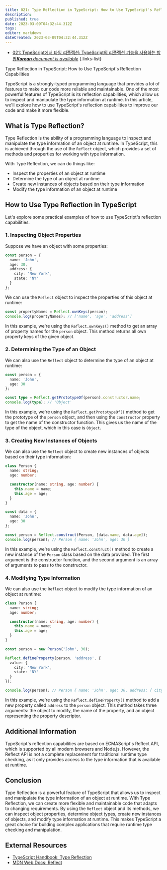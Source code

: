 ```yaml
---
title: 021: Type Reflection in TypeScript: How to Use TypeScript's Reflection Capabilities
description: 
published: true
date: 2023-03-09T04:32:44.312Z
tags: 
editor: markdown
dateCreated: 2023-03-09T04:32:44.312Z
---
```


- [021: TypeScript에서 타입 리플렉션: TypeScript의 리플렉션 기능을 사용하는 방법***Korean** document is available*](/ko/Knowledge-base/TypeScript/Learning/021-type-reflection-in-typescript-how-to-use-typescript-s-reflection-capabilities)
{.links-list}



Type Reflection in TypeScript: How to Use TypeScript's Reflection Capabilities

TypeScript is a strongly-typed programming language that provides a lot of features to make our code more reliable and maintainable. One of the most powerful features of TypeScript is its reflection capabilities, which allow us to inspect and manipulate the type information at runtime. In this article, we'll explore how to use TypeScript's reflection capabilities to improve our code and make it more flexible.

## What is Type Reflection?

Type Reflection is the ability of a programming language to inspect and manipulate the type information of an object at runtime. In TypeScript, this is achieved through the use of the `Reflect` object, which provides a set of methods and properties for working with type information.

With Type Reflection, we can do things like:

- Inspect the properties of an object at runtime
- Determine the type of an object at runtime
- Create new instances of objects based on their type information
- Modify the type information of an object at runtime

## How to Use Type Reflection in TypeScript

Let's explore some practical examples of how to use TypeScript's reflection capabilities.

### 1. Inspecting Object Properties

Suppose we have an object with some properties:

```typescript
const person = {
  name: 'John',
  age: 30,
  address: {
    city: 'New York',
    state: 'NY'
  }
};
```

We can use the `Reflect` object to inspect the properties of this object at runtime:

```typescript
const propertyNames = Reflect.ownKeys(person);
console.log(propertyNames); // ['name', 'age', 'address']
```

In this example, we're using the `Reflect.ownKeys()` method to get an array of property names for the `person` object. This method returns all own property keys of the given object.

### 2. Determining the Type of an Object

We can also use the `Reflect` object to determine the type of an object at runtime:

```typescript
const person = {
  name: 'John',
  age: 30
};

const type = Reflect.getPrototypeOf(person).constructor.name;
console.log(type); // 'Object'
```

In this example, we're using the `Reflect.getPrototypeOf()` method to get the prototype of the `person` object, and then using the `constructor` property to get the name of the constructor function. This gives us the name of the type of the object, which in this case is `Object`.

### 3. Creating New Instances of Objects

We can also use the `Reflect` object to create new instances of objects based on their type information:

```typescript
class Person {
  name: string;
  age: number;

  constructor(name: string, age: number) {
    this.name = name;
    this.age = age;
  }
}

const data = {
  name: 'John',
  age: 30
};

const person = Reflect.construct(Person, [data.name, data.age]);
console.log(person); // Person { name: 'John', age: 30 }
```

In this example, we're using the `Reflect.construct()` method to create a new instance of the `Person` class based on the data provided. The first argument is the constructor function, and the second argument is an array of arguments to pass to the constructor.

### 4. Modifying Type Information

We can also use the `Reflect` object to modify the type information of an object at runtime:

```typescript
class Person {
  name: string;
  age: number;

  constructor(name: string, age: number) {
    this.name = name;
    this.age = age;
  }
}

const person = new Person('John', 30);

Reflect.defineProperty(person, 'address', {
  value: {
    city: 'New York',
    state: 'NY'
  }
});

console.log(person); // Person { name: 'John', age: 30, address: { city: 'New York', state: 'NY' } }
```

In this example, we're using the `Reflect.defineProperty()` method to add a new property called `address` to the `person` object. This method takes three arguments: the object to modify, the name of the property, and an object representing the property descriptor.

## Additional Information

TypeScript's reflection capabilities are based on ECMAScript's Reflect API, which is supported by all modern browsers and Node.js. However, the Reflect API is not a complete replacement for traditional runtime type checking, as it only provides access to the type information that is available at runtime.

## Conclusion

Type Reflection is a powerful feature of TypeScript that allows us to inspect and manipulate the type information of an object at runtime. With Type Reflection, we can create more flexible and maintainable code that adapts to changing requirements. By using the `Reflect` object and its methods, we can inspect object properties, determine object types, create new instances of objects, and modify type information at runtime. This makes TypeScript a great choice for building complex applications that require runtime type checking and manipulation.

## External Resources

- [TypeScript Handbook: Type Reflection](https://www.typescriptlang.org/docs/handbook/2/objects.html#type-reflection)
- [MDN Web Docs: Reflect](https://developer.mozilla.org/en-US/docs/Web/JavaScript/Reference/Global_Objects/Reflect)